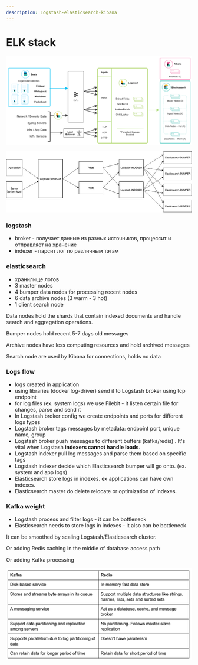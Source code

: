 ```yaml
---
description: Logstash-elasticsearch-kibana
---
```


# ELK stack

![](<../.gitbook/assets/image (1).png>)

![](<../.gitbook/assets/image (10).png>)

### **logstash**&#x20;

* broker - получает данные из разных источников, процессит и отправляет на хранение
* indexer - парсит лог по различным тэгам

### elasticsearch

* хранилище логов
* 3 master nodes
* 4 bumper data nodes for processing recent nodes
* 6 data archive nodes (3 warm - 3 hot)
* 1 client search node

Data nodes hold the shards that contain indexed documents and handle search and aggregation operations.

Bumper nodes hold recent 5-7 days old messages

Archive nodes have less computing resources and hold archived messages

Search node are used by Kibana for connections, holds no data

### Logs flow

* logs created in application
* using libraries (docker log-driver) send it to Logstash broker using tcp endpoint
* for log files (ex. system logs) we use Filebit - it listen certain file for changes, parse and send it
* In Logstash broker config we create endpoints and ports for different logs types &#x20;
* Logstash broker tags messages by metadata: endpoint port, unique name, group
* Logstash broker push messages to different buffers (kafka/redis) . It's vital when Logstash **indexers cannot handle loads**.
* Logstash indexer pull log messages and parse them based on specific tags
* Logstash indexer decide which Elasticsearch bumper will go onto. (ex. system and app logs)
* Elasticsearch store logs in indexes. ex applications can have own indexes.
* Elasticsearch master do delete relocate or optimization of indexes.

### Kafka weight

* Logstash process and filter logs - it can be bottleneck
* Elasticsearch needs to store logs in indexes - it also can be bottleneck

It can be smoothed by scaling Logstash/Elasticsearch cluster.

Or adding Redis caching in the middle of database access path

Or adding Kafka processing

&#x20;

![](<../.gitbook/assets/image (4).png>)

